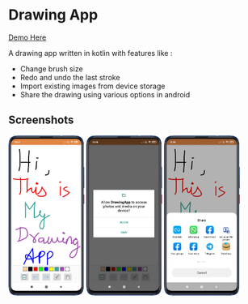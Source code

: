 # Drawing App

[Demo Here](https://1drv.ms/v/s!Al-3PxowK-xSiQUGnEQSixcFbEwt?e=xMpl57)

A drawing app written in kotlin with features like :

- Change brush size
- Redo and undo the last stroke
- Import existing images from device storage
- Share the drawing using various options in android



## Screenshots

<p float="left">
  <img src="./Screenshots/canvasScreen.png" width=150 height=316.5/>
  <img src="./Screenshots/permissionScreen.png" width=150 height=316.5 /> 
  <img src="./Screenshots/shareScreen.png" width=150 height=316.5 />
</p>